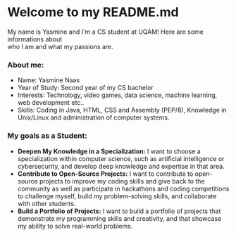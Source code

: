 # Welcome to my README.md
My name is Yasmine and I'm a CS student at UQAM! Here are some informations about\
who I am and what my passions are.
### About me:
- Name: Yasmine Naas
- Year of Study: Second year of my CS bachelor
- Interests: Technology, video games, data science, machine learning, web development etc..
- Skills: Coding in Java, HTML, CSS and Assembly (PEP/8), Knowledge in Unix/Linux and administration of computer systems. 

### My goals as a Student:
- **Deepen My Knowledge in a Specialization:** I want to choose a specialization within computer science, such as artificial intelligence or cybersecurity, and develop deep knowledge and expertise in that area.
- **Contribute to Open-Source Projects:** I want to contribute to open-source projects to improve my coding skills and give back to the community as well as participate in hackathons and coding competitions to challenge myself, build my problem-solving skills, and collaborate with other students.
- **Build a Portfolio of Projects:** I want to build a portfolio of projects that demonstrate my programming skills and creativity, and that showcase my ability to solve real-world problems.


<!---
MinaaBobinaa/MinaaBobinaa is a ✨ special ✨ repository because its `README.md` (this file) appears on your GitHub profile.
You can click the Preview link to take a look at your changes.
--->
